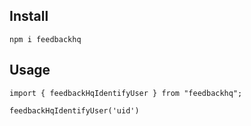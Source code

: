 ## Install

    npm i feedbackhq

## Usage

    import { feedbackHqIdentifyUser } from "feedbackhq";

    feedbackHqIdentifyUser('uid')
